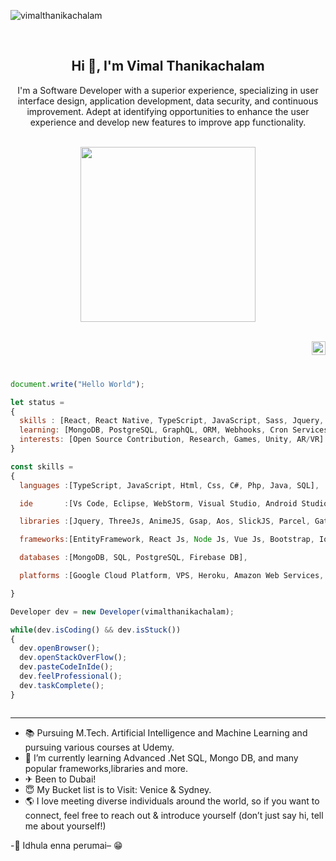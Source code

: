 <p align="left"> <img src="https://komarev.com/ghpvc/?username=vimalthanikachalam&color=brightgreen" alt="vimalthanikachalam" /> </p><br>
<h2 align="center">Hi 👋, I'm Vimal Thanikachalam</h2>
<p align="center">I'm a Software Developer with a superior experience, specializing in user interface design, application development, data security, and continuous improvement. Adept at identifying opportunities to enhance the user experience and develop new features to improve app functionality.</p>

<p align="center">
<br><img src="https://github.com/vimalthanikachalam/vimalthanikachalam/blob/main/dev.gif" width="280px"><br><br>
</p>

<a href="https://codepen.io/vimalthanikachalam" target="_blank">
  <img align="right" alt="Vimal - Codepen" width="22px" src="https://img.icons8.com/windows/64/4bc222/codepen.png"/>

</a>
<br/>
<br/>

```js

document.write("Hello World");

let status =
{
  skills : [React, React Native, TypeScript, JavaScript, Sass, Jquery, Firebase, .NetCore, SQL, NodeJS, ExpressJS, RTK, PWA],
  learning: [MongoDB, PostgreSQL, GraphQL, ORM, Webhooks, Cron Services, Payment integration channels],
  interests: [Open Source Contribution, Research, Games, Unity, AR/VR]
}

const skills =
{
  languages :[TypeScript, JavaScript, Html, Css, C#, Php, Java, SQL],

  ide       :[Vs Code, Eclipse, WebStorm, Visual Studio, Android Studio, Sublime, Notepad++],

  libraries :[Jquery, ThreeJs, AnimeJS, Gsap, Aos, SlickJS, Parcel, Gatsby, Webpack],

  frameworks:[EntityFramework, React Js, Node Js, Vue Js, Bootstrap, Ionic, Framework7, ReactStrap, MaterialUI, .NetCore, ExpressJS, mysql2, knix, Sequelize, prisma],

  databases :[MongoDB, SQL, PostgreSQL, Firebase DB],

  platforms :[Google Cloud Platform, VPS, Heroku, Amazon Web Services, Github Pages, Netlify, DigitalOcean, Vercel, Firebase],

}

Developer dev = new Developer(vimalthanikachalam);

while(dev.isCoding() && dev.isStuck())
{
  dev.openBrowser();
  dev.openStackOverFlow();
  dev.pasteCodeInIde();
  dev.feelProfessional();
  dev.taskComplete();
}



```

---

- 📚 Pursuing M.Tech. Artificial Intelligence and Machine Learning and pursuing various courses at Udemy.
- 🌱 I’m currently learning Advanced .Net SQL, Mongo DB, and many popular frameworks,libraries and more.
- ✈ Been to Dubai!
- 😇 My Bucket list is to Visit: Venice & Sydney.
- 🌎 I love meeting diverse individuals around the world, so if you want to connect, feel free to reach out & introduce yourself (don’t just say hi, tell me about yourself!)

-👀 Idhula enna perumai– 😁

